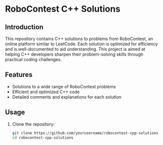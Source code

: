 # RoboContest C++ Solutions

## Introduction

This repository contains C++ solutions to problems from RoboContest, an online platform similar to LeetCode. Each solution is optimized for efficiency and is well-documented to aid understanding. This project is aimed at helping C++ developers sharpen their problem-solving skills through practical coding challenges.

## Features

- Solutions to a wide range of RoboContest problems
- Efficient and optimized C++ code
- Detailed comments and explanations for each solution

## Usage

1. Clone the repository:
   ```bash
   git clone https://github.com/yourusername/robocontest-cpp-solutions.git
   cd robocontest-cpp-solutions
